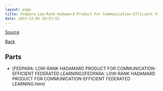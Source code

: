 ```yaml
---
layout: page
title: Fedpara Low-Rank Hadamard Product For Communication-Efficient Federated Learning
date: 2023-12-05 20:57:52
---
```


[Source](https://arxiv.org/abs/2108.06098)

[Back](../../)

## Parts
* [FEDPARA: LOW-RANK HADAMARD PRODUCT FOR COMMUNICATION-EFFICIENT FEDERATED LEARNING](FEDPARA: LOW-RANK HADAMARD PRODUCT FOR COMMUNICATION-EFFICIENT FEDERATED LEARNING.html)